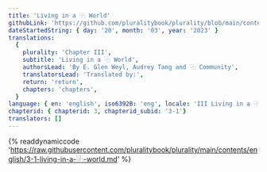 ```yaml
---
title: 'Living in a ⿻ World'
githubLink: 'https://github.com/pluralitybook/plurality/blob/main/contents/english/3-1-living-in-a-⿻-world.md'
dateStartedString: { day: '20', month: '03', year: '2023' }
translations:
  {
    plurality: 'Chapter III',
    subtitle: 'Living in a ⿻ World',
    authorsLead: 'By E. Glen Weyl, Audrey Tang and ⿻ Community',
    translatorsLead: 'Translated by:',
    return: 'return',
    chapters: 'chapters',
  }
language: { en: 'english', iso6392B: 'eng', locale: 'III Living in a ⿻ World' }
chapterid: { chapterid: 3, chapterid_subid: '3-1'}
translators: []
---
```

{% readdynamiccode 'https://raw.githubusercontent.com/pluralitybook/plurality/main/contents/english/3-1-living-in-a-⿻-world.md' %}
